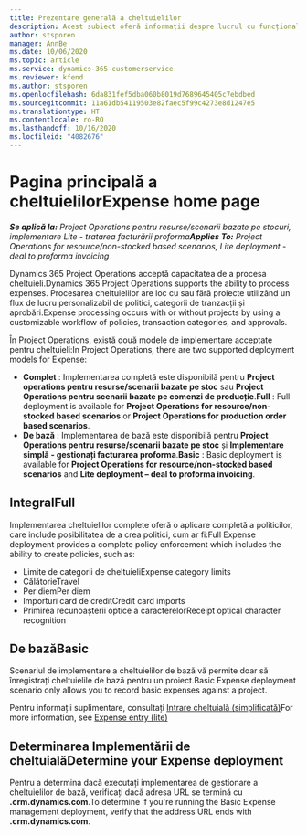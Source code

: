 ```yaml
---
title: Prezentare generală a cheltuielilor
description: Acest subiect oferă informații despre lucrul cu funcționalitatea cheltuieli în Project Operations.
author: stsporen
manager: AnnBe
ms.date: 10/06/2020
ms.topic: article
ms.service: dynamics-365-customerservice
ms.reviewer: kfend
ms.author: stsporen
ms.openlocfilehash: 6da831fef5dba060b8019d7689645405c7ebdbed
ms.sourcegitcommit: 11a61db54119503e82faec5f99c4273e8d1247e5
ms.translationtype: HT
ms.contentlocale: ro-RO
ms.lasthandoff: 10/16/2020
ms.locfileid: "4082676"
---
```

# <a name="expense-home-page"></a><span data-ttu-id="144ca-103">Pagina principală a cheltuielilor</span><span class="sxs-lookup"><span data-stu-id="144ca-103">Expense home page</span></span>

<span data-ttu-id="144ca-104">_**Se aplică la:** Project Operations pentru resurse/scenarii bazate pe stocuri, implementare Lite - tratarea facturării proforma_</span><span class="sxs-lookup"><span data-stu-id="144ca-104">_**Applies To:** Project Operations for resource/non-stocked based scenarios, Lite deployment - deal to proforma invoicing_</span></span>


<span data-ttu-id="144ca-105">Dynamics 365 Project Operations acceptă capacitatea de a procesa cheltuieli.</span><span class="sxs-lookup"><span data-stu-id="144ca-105">Dynamics 365 Project Operations supports the ability to process expenses.</span></span> <span data-ttu-id="144ca-106">Procesarea cheltuielilor are loc cu sau fără proiecte utilizând un flux de lucru personalizabil de politici, categorii de tranzacții și aprobări.</span><span class="sxs-lookup"><span data-stu-id="144ca-106">Expense processing occurs with or without projects by using a customizable workflow of policies, transaction categories, and approvals.</span></span>

<span data-ttu-id="144ca-107">În Project Operations, există două modele de implementare acceptate pentru cheltuieli:</span><span class="sxs-lookup"><span data-stu-id="144ca-107">In Project Operations, there are two supported deployment models for Expense:</span></span> 

- <span data-ttu-id="144ca-108">**Complet** : Implementarea completă este disponibilă pentru **Project operations pentru resurse/scenarii bazate pe stoc** sau **Project Operations pentru scenarii bazate pe comenzi de producție**.</span><span class="sxs-lookup"><span data-stu-id="144ca-108">**Full** : Full deployment is available for **Project Operations for resource/non-stocked based scenarios** or **Project Operations for production order based scenarios**.</span></span>
- <span data-ttu-id="144ca-109">**De bază** : Implementarea de bază este disponibilă pentru **Project Operations pentru resurse/scenarii bazate pe stoc** și **Implementare simplă - gestionați facturarea proforma**.</span><span class="sxs-lookup"><span data-stu-id="144ca-109">**Basic** : Basic deployment is available for **Project Operations for resource/non-stocked based scenarios** and **Lite deployment – deal to proforma invoicing**.</span></span>

## <a name="full"></a><span data-ttu-id="144ca-110">Integral</span><span class="sxs-lookup"><span data-stu-id="144ca-110">Full</span></span> 
<span data-ttu-id="144ca-111">Implementarea cheltuielilor complete oferă o aplicare completă a politicilor, care include posibilitatea de a crea politici, cum ar fi:</span><span class="sxs-lookup"><span data-stu-id="144ca-111">Full Expense deployment provides a complete policy enforcement which includes the ability to create policies, such as:</span></span>

  - <span data-ttu-id="144ca-112">Limite de categorii de cheltuieli</span><span class="sxs-lookup"><span data-stu-id="144ca-112">Expense category limits</span></span>
  - <span data-ttu-id="144ca-113">Călătorie</span><span class="sxs-lookup"><span data-stu-id="144ca-113">Travel</span></span>
  - <span data-ttu-id="144ca-114">Per diem</span><span class="sxs-lookup"><span data-stu-id="144ca-114">Per diem</span></span>
  - <span data-ttu-id="144ca-115">Importuri card de credit</span><span class="sxs-lookup"><span data-stu-id="144ca-115">Credit card imports</span></span>
  - <span data-ttu-id="144ca-116">Primirea recunoașterii optice a caracterelor</span><span class="sxs-lookup"><span data-stu-id="144ca-116">Receipt optical character recognition</span></span>

## <a name="basic"></a><span data-ttu-id="144ca-117">De bază</span><span class="sxs-lookup"><span data-stu-id="144ca-117">Basic</span></span> 
<span data-ttu-id="144ca-118">Scenariul de implementare a cheltuielilor de bază vă permite doar să înregistrați cheltuielile de bază pentru un proiect.</span><span class="sxs-lookup"><span data-stu-id="144ca-118">Basic Expense deployment scenario only allows you to record basic expenses against a project.</span></span> 

<span data-ttu-id="144ca-119">Pentru informații suplimentare, consultați [Intrare cheltuială (simplificată)](basic-expense.md)</span><span class="sxs-lookup"><span data-stu-id="144ca-119">For more information, see [Expense entry (lite)](basic-expense.md)</span></span>

## <a name="determine-your-expense-deployment"></a><span data-ttu-id="144ca-120">Determinarea Implementării de cheltuială</span><span class="sxs-lookup"><span data-stu-id="144ca-120">Determine your Expense deployment</span></span>
<span data-ttu-id="144ca-121">Pentru a determina dacă executați implementarea de gestionare a cheltuielilor de bază, verificați dacă adresa URL se termină cu **.crm.dynamics.com**.</span><span class="sxs-lookup"><span data-stu-id="144ca-121">To determine if you're running the Basic Expense management deployment, verify that the address URL ends with **.crm.dynamics.com**.</span></span> 
